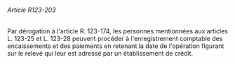 ###### Article R123-203

Par dérogation à l'article R. 123-174, les personnes mentionnées aux articles L. 123-25 et L. 123-28 peuvent procéder à l'enregistrement comptable des encaissements et des paiements en retenant la date de l'opération figurant sur le relevé qui leur est adressé par un établissement de crédit.

